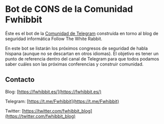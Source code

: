 # Bot de CONS de la Comunidad Fwhibbit

Éste es el bot de la [Comunidad de Telegram](https://t.me/Fwhibbit) construída en torno al blog de seguridad informática Follow The White Rabbit.

En este bot se listarán los próximos congresos de seguridad de habla hispana (aunque no se descartan en otros idiomas). El objetivo es tener un punto de referencia dentro del canal de Telegram para que todos podamos saber cuáles son las próximas conferencias y construir comunidad.

## Contacto

Blog: [https://fwhibbit.es/](https://fwhibbit.es/)

Telegram: [https://t.me/Fwhibbit](https://t.me/Fwhibbit)

Twitter: [https://twitter.com/fwhibbit_blog](https://twitter.com/fwhibbit_blog)
